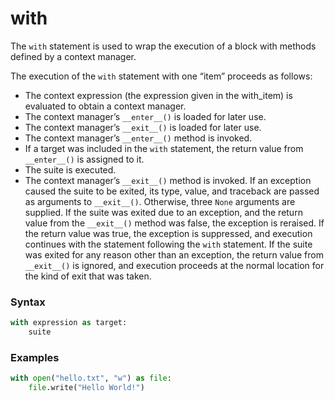# with

The `with` statement is used to wrap the execution of a block with methods defined by a context manager.

The execution of the `with` statement with one “item” proceeds as follows:

- The context expression (the expression given in the with_item) is evaluated to obtain a context manager.
- The context manager’s `__enter__()` is loaded for later use.
- The context manager’s `__exit__()` is loaded for later use.
- The context manager’s `__enter__()` method is invoked.
- If a target was included in the `with` statement, the return value from `__enter__()` is assigned to it.
- The suite is executed.
- The context manager’s `__exit__()` method is invoked. If an exception caused the suite to be exited, its type, value, and traceback are passed as arguments to `__exit__()`. Otherwise, three `None` arguments are supplied. If the suite was exited due to an exception, and the return value from the `__exit__()` method was false, the exception is reraised. If the return value was true, the exception is suppressed, and execution continues with the statement following the `with` statement. If the suite was exited for any reason other than an exception, the return value from `__exit__()` is ignored, and execution proceeds at the normal location for the kind of exit that was taken.

### Syntax

```python
with expression as target:
    suite
```

### Examples

```python
with open("hello.txt", "w") as file:
    file.write("Hello World!")
```
